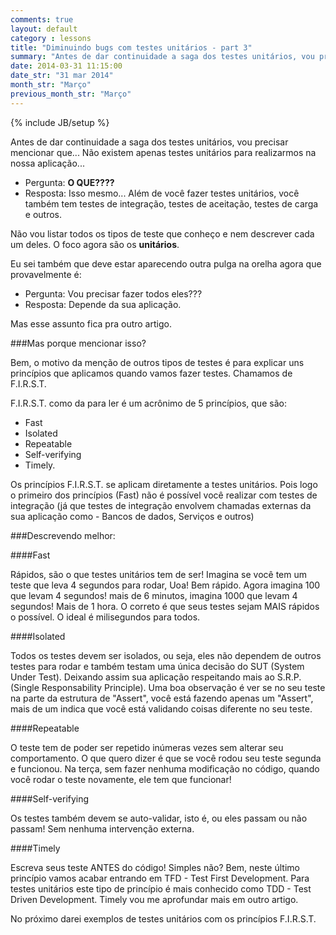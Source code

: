 ```yaml
---
comments: true
layout: default
category : lessons
title: "Diminuindo bugs com testes unitários - part 3"
summary: "Antes de dar continuidade a saga dos testes unitários, vou precisar mencionar que... Não existem apenas..."
date: 2014-03-31 11:15:00
date_str: "31 mar 2014"
month_str: "Março"
previous_month_str: "Março"
---
```

{% include JB/setup %}

Antes de dar continuidade a saga dos testes unitários, vou precisar mencionar que... Não existem apenas testes unitários para realizarmos na nossa aplicação...

 - Pergunta: **O QUE????** 
 - Resposta: Isso mesmo... Além de você fazer testes unitários, você também tem testes de integração, testes de aceitação, testes de carga e outros. 
 
Não vou listar todos os tipos de teste que conheço e nem descrever cada um deles. O foco agora são os **unitários**.

Eu sei também que deve estar aparecendo outra pulga na orelha agora que provavelmente é:
 - Pergunta: Vou precisar fazer todos eles???
 - Resposta: Depende da sua aplicação. 
 
Mas esse assunto fica pra outro artigo.


###Mas porque mencionar isso?

Bem, o motivo da menção de outros tipos de testes é para explicar uns princípios que aplicamos quando vamos fazer testes. Chamamos de F.I.R.S.T.

F.I.R.S.T. como da para ler é um acrônimo de 5 princípios, que são:
 - Fast
 - Isolated
 - Repeatable
 - Self-verifying
 - Timely.

Os princípios F.I.R.S.T. se aplicam diretamente a testes unitários. Pois logo o primeiro dos princípios (Fast) não é possível você realizar com testes de integração (já que testes de integração envolvem chamadas externas da sua aplicação como - Bancos de dados, Serviços e outros)



###Descrevendo melhor:

####Fast

Rápidos, são o que testes unitários tem de ser! Imagina se você tem um teste que leva 4 segundos para rodar, Uoa! Bem rápido. 
Agora imagina 100 que levam 4 segundos! mais de 6 minutos, imagina 1000 que levam 4 segundos! Mais de 1 hora. 
O correto é que seus testes sejam MAIS rápidos o possível. O ideal é milisegundos para todos.

####Isolated

Todos os testes devem ser isolados, ou seja, eles não dependem de outros testes para rodar e também testam uma única decisão do SUT (System Under Test). Deixando assim  sua aplicação respeitando mais ao S.R.P. (Single Responsability Principle). 
Uma boa observação é ver se no seu teste na parte da estrutura de "Assert", você está fazendo apenas um "Assert", mais de um indica que você está validando coisas diferente no seu teste.

####Repeatable

O teste tem de poder ser repetido inúmeras vezes sem alterar seu comportamento. O que quero dizer é que se você rodou seu teste segunda e funcionou. Na terça, sem fazer nenhuma modificação no código, quando você rodar o teste novamente, ele tem que funcionar!  

####Self-verifying

Os testes também devem se auto-validar, isto é, ou eles passam ou não passam! Sem nenhuma intervenção externa.

####Timely

Escreva seus teste ANTES do código! Simples não? Bem, neste último princípio vamos acabar entrando em TFD - Test First Development. Para testes unitários este tipo de princípio é mais conhecido como TDD - Test Driven Development. Timely vou me aprofundar mais em outro artigo.



No próximo darei exemplos de testes unitários com os princípios F.I.R.S.T.
